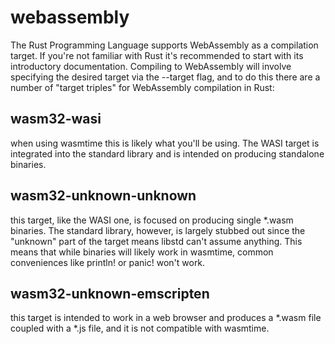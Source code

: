 # webassembly

The Rust Programming Language supports WebAssembly as a compilation target. If you're not familiar with Rust it's recommended to start with its introductory documentation. Compiling to WebAssembly will involve specifying the desired target via the --target flag, and to do this there are a number of "target triples" for WebAssembly compilation in Rust:

## wasm32-wasi
when using wasmtime this is likely what you'll be using. The WASI target is integrated into the standard library and is intended on producing standalone binaries.
## wasm32-unknown-unknown 
this target, like the WASI one, is focused on producing single *.wasm binaries. The standard library, however, is largely stubbed out since the "unknown" part of the target means libstd can't assume anything. This means that while binaries will likely work in wasmtime, common conveniences like println! or panic! won't work.
## wasm32-unknown-emscripten
this target is intended to work in a web browser and produces a *.wasm file coupled with a *.js file, and it is not compatible with wasmtime.

